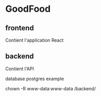 # GoodFood

## frontend

Contient l'application React

## backend

Contient l'API

database
postgres
example

chown -R www-data:www-data /backend/
